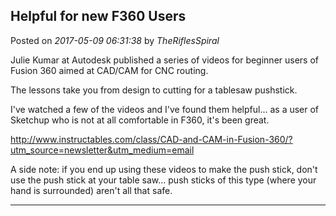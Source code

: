## Helpful for new F360 Users
Posted on *2017-05-09 06:31:38* by *TheRiflesSpiral*

Julie Kumar at Autodesk published a series of videos for beginner users of Fusion 360 aimed at CAD/CAM for CNC routing.

The lessons take you from design to cutting for a tablesaw pushstick.

I've watched a few of the videos and I've found them helpful... as a user of Sketchup who is not at all comfortable in F360, it's been great.

http://www.instructables.com/class/CAD-and-CAM-in-Fusion-360/?utm_source=newsletter&utm_medium=email

A side note: if you end up using these videos to make the push stick, don't use the push stick at your table saw... push sticks of this type (where your hand is surrounded) aren't all that safe.

---

